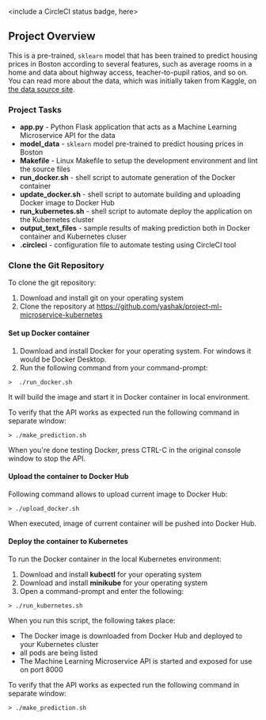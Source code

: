 <include a CircleCI status badge, here>

## Project Overview

This is a pre-trained, `sklearn` model that has been trained to predict housing prices in Boston according to several features, such as average rooms in a home and data about highway access, teacher-to-pupil ratios, and so on. You can read more about the data, which was initially taken from Kaggle, on [the data source site](https://www.kaggle.com/c/boston-housing).

### Project Tasks

* **app.py** - Python Flask application that acts as a Machine Learning Microservice API for the data
* **model_data** - `sklearn` model pre-trained to predict housing prices in Boston
* **Makefile** - Linux Makefile to setup the development environment and lint the source files
* **run_docker.sh** - shell script to automate generation of the Docker container
* **update_docker.sh** - shell script to automate building and uploading Docker image to Docker Hub
* **run_kubernetes.sh** - shell script to automate deploy the application on the Kubernetes cluster
* **output_text_files** - sample results of making prediction both in Docker container and Kubernetes cluser
* **.circleci** - configuration file to automate testing using CircleCI tool 

### Clone the Git Repository

To clone the git repository:

1.  Download and install git on your operating system
1.  Clone the repository at https://github.com/yashak/project-ml-microservice-kubernetes 

#### Set up Docker container

1.  Download and install Docker for your operating system. For windows it would be Docker Desktop.  
1.  Run the following command from your command-prompt:

```shell script
>  ./run_docker.sh
```

It will build the image and start it in Docker container in local environment.

To verify that the API works as expected run the following command in separate window:

```shell script
> ./make_prediction.sh
```

When you're done testing Docker, press CTRL-C in the original console window to stop the API.

#### Upload the container to Docker Hub

Following command allows to upload current image to Docker Hub:

```shell script
> ./upload_docker.sh
```

When executed, image of current container will be pushed into Docker Hub.

#### Deploy the container to Kubernetes

To run the Docker container in the local Kubernetes environment:

1.  Download and install **kubectl** for your operating system
1.  Download and install **minikube** for your operating system
1.  Open a command-prompt and enter the following:

```shell script
> ./run_kubernetes.sh
```

When you run this script, the following takes place:

* The Docker image is downloaded from Docker Hub and deployed to your Kubernetes cluster
* all pods are being listed
* The Machine Learning Microservice API is started and exposed for use on port 8000

To verify that the API works as expected run the following command in separate window:

```shell script
> ./make_prediction.sh
```